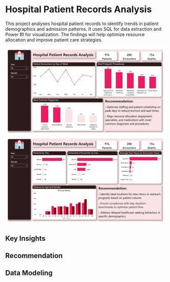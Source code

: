 # Hospital Patient Records Analysis
This project analyses hospital patient records to identify trends in patient demographics and admission patterns. It uses SQL for data extraction and Power BI for visualization. The findings will help optimize resource allocation and improve patient care strategies.

![hospital patient encounters analysis_1.jpg](https://github.com/jakejosh6751/Hospital-Patient-Records-Analysis/blob/main/hospital%20patient%20encounters%20analysis_1.jpg)
![hospital patient encounters analysis_2.jpg](https://github.com/jakejosh6751/Hospital-Patient-Records-Analysis/blob/main/hospital%20patient%20encounters%20analysis_2.jpg)

## Key Insights

## Recommendation

## Data Modeling
